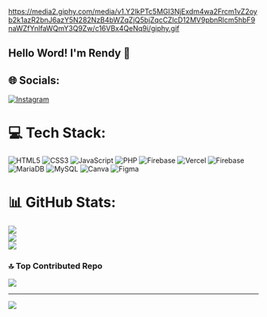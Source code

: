 

<!--
**rendyxrz/rendyxrz** is a ✨ _special_ ✨ repository because its `README.md` (this file) appears on your GitHub profile.

Here are some ideas to get you started:

- 🔭 I’m currently working on ...
- 🌱 I’m currently learning ...
- 👯 I’m looking to collaborate on ...
- 🤔 I’m looking for help with ...
- 💬 Ask me about ...
- 📫 How to reach me: ...
- 😄 Pronouns: ...
- ⚡ Fun fact: ...
-->

https://media2.giphy.com/media/v1.Y2lkPTc5MGI3NjExdm4wa2Frcm1vZ2oyb2k1azR2bnJ6azY5N282NzB4bWZqZjQ5bjZqcCZlcD12MV9pbnRlcm5hbF9naWZfYnlfaWQmY3Q9Zw/c16VBx4QeNq9i/giphy.gif

## Hello Word! I'm Rendy 👋


## 🌐 Socials:
[![Instagram](https://img.shields.io/badge/Instagram-%23E4405F.svg?logo=Instagram&logoColor=white)](https://instagram.com/renndy.xr) 

# 💻 Tech Stack:
![HTML5](https://img.shields.io/badge/html5-%23E34F26.svg?style=for-the-badge&logo=html5&logoColor=white) ![CSS3](https://img.shields.io/badge/css3-%231572B6.svg?style=for-the-badge&logo=css3&logoColor=white) ![JavaScript](https://img.shields.io/badge/javascript-%23323330.svg?style=for-the-badge&logo=javascript&logoColor=%23F7DF1E) ![PHP](https://img.shields.io/badge/php-%23777BB4.svg?style=for-the-badge&logo=php&logoColor=white) ![Firebase](https://img.shields.io/badge/firebase-%23039BE5.svg?style=for-the-badge&logo=firebase) ![Vercel](https://img.shields.io/badge/vercel-%23000000.svg?style=for-the-badge&logo=vercel&logoColor=white) ![Firebase](https://img.shields.io/badge/firebase-a08021?style=for-the-badge&logo=firebase&logoColor=ffcd34) ![MariaDB](https://img.shields.io/badge/MariaDB-003545?style=for-the-badge&logo=mariadb&logoColor=white) ![MySQL](https://img.shields.io/badge/mysql-4479A1.svg?style=for-the-badge&logo=mysql&logoColor=white) ![Canva](https://img.shields.io/badge/Canva-%2300C4CC.svg?style=for-the-badge&logo=Canva&logoColor=white) ![Figma](https://img.shields.io/badge/figma-%23F24E1E.svg?style=for-the-badge&logo=figma&logoColor=white)
# 📊 GitHub Stats:
![](https://github-readme-stats.vercel.app/api?username=rendyxrz&theme=codeSTACKr&hide_border=false&include_all_commits=false&count_private=true)<br/>
![](https://nirzak-streak-stats.vercel.app/?user=rendyxrz&theme=codeSTACKr&hide_border=false)<br/>
![](https://github-readme-stats.vercel.app/api/top-langs/?username=rendyxrz&theme=codeSTACKr&hide_border=false&include_all_commits=false&count_private=true&layout=compact)

### 🔝 Top Contributed Repo
![](https://github-contributor-stats.vercel.app/api?username=rendyxrz&limit=5&theme=dark&combine_all_yearly_contributions=true)

---
[![](https://visitcount.itsvg.in/api?id=rendyxrz&icon=0&color=0)](https://visitcount.itsvg.in)

<!-- Proudly created with GPRM ( https://gprm.itsvg.in ) -->


